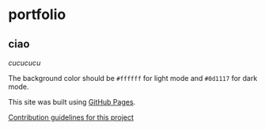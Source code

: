 # portfolio

## ciao

*cucucucu*

The background color should be `#ffffff` for light mode and `#0d1117` for dark mode.

This site was built using [GitHub Pages](https://pages.github.com/).

[Contribution guidelines for this project](docs/CONTRIBUTING.md)
